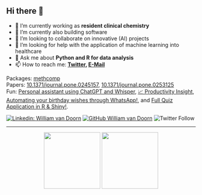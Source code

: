 ## Hi there 👋

- 🔭 I’m currently working as **resident clinical chemistry**
- 🌱 I’m currently also building software
- 👯 I’m looking to collaborate on innovative (AI) projects
- 🤔 I’m looking for help with the application of machine learning into healthcare
- 💬 Ask me about **Python and R for data analysis**
- 📫 How to reach me:
  **[Twitter](https://twitter.com/DoornWilliam), [E-Mail](mailto:wptmdoorn@gmail.com)**

Packages: [methcomp](https://github.com/wptmdoorn/methcomp)  
Papers: [10.1371/journal.pone.0245157](https://github.com/wptmdoorn/sepsis_versus_machinelearning), [10.1371/journal.pone.0253125](https://github.com/wptmdoorn/glucose_machine_learning)  
Fun: [Personal assistant using ChatGPT and Whisper](https://github.com/wptmdoorn/personal-chatgpt-whisper), [📈 Productivity Insight](https://github.com/wptmdoorn/productivity_insight), [Automating your birthday wishes through WhatsApp!](https://github.com/wptmdoorn/birthday_whatsapp_automation), and [Full Quiz Application in R & Shiny!](https://github.com/wptmdoorn/kc_quiz_app).

[![Linkedin: William van Doorn](https://img.shields.io/badge/-Doorn-blue?style=flat-square&logo=Linkedin&logoColor=white&link=https://www.linkedin.com/in/william-van-doorn/)](https://www.linkedin.com/in/william-van-doorn/)
[![GitHub William van Doorn](https://img.shields.io/github/followers/wptmdoorn?label=follow&style=social)](https://github.com/wptmdoorn)
![Twitter Follow](https://img.shields.io/twitter/follow/DoornWilliam?style=social)

---

<p align="center">
<img height="150em" src="https://github-readme-stats.vercel.app/api?username=wptmdoorn&theme=dark&count_private=true&show_icons=true" align = "center"/>
<img height="150em" src="https://github-readme-stats.vercel.app/api/top-langs?username=wptmdoorn&theme=dark&show_icons=true&locale=en&layout=compact" align = "center"/>
</p>
